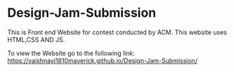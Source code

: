 # Design-Jam-Submission

This is Front end Website for contest conducted by ACM.
This website uses HTML,CSS AND JS.

To view the Website go to the following link:
https://vaishnavi1810maverick.github.io/Design-Jam-Submission/
